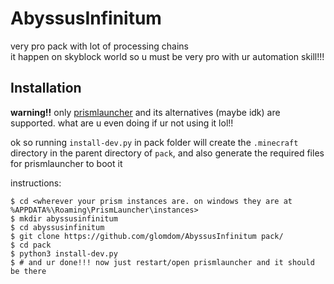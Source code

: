 # AbyssusInfinitum

very pro pack with lot of processing chains<br>
it happen on skyblock world so u must be very pro with ur automation skill!!!

## Installation

**warning!!** only [prismlauncher](https://prismlauncher.org/) and its alternatives (maybe idk) are supported. what are u even doing if ur not using it lol!!

ok so running `install-dev.py` in pack folder will create the `.minecraft` directory in the parent directory of `pack`, and also generate the required files for prismlauncher to boot it

instructions:
```console
$ cd <wherever your prism instances are. on windows they are at %APPDATA%\Roaming\PrismLauncher\instances>
$ mkdir abyssusinfinitum
$ cd abyssusinfinitum
$ git clone https://github.com/glomdom/AbyssusInfinitum pack/
$ cd pack
$ python3 install-dev.py
$ # and ur done!!! now just restart/open prismlauncher and it should be there
```
